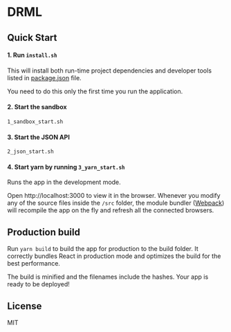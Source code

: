 # DRML

## Quick Start

#### 1. Run `install.sh`

This will install both run-time project dependencies and developer tools listed
in [package.json](package.json) file.

You need to do this only the first time you run the application.

#### 2. Start the sandbox

```
1_sandbox_start.sh
```

#### 3. Start the JSON API
```
2_json_start.sh
```

#### 4. Start yarn by running `3_yarn_start.sh`

Runs the app in the development mode.

Open http://localhost:3000 to view it in the browser. Whenever you modify any of the source files inside the `/src` folder,
the module bundler ([Webpack](http://webpack.github.io/)) will recompile the app on the fly and refresh all the connected browsers.

## Production build

Run `yarn build` to build the app for production to the build folder.
It correctly bundles React in production mode and optimizes the build for the best performance.

The build is minified and the filenames include the hashes.
Your app is ready to be deployed!

## License

MIT
